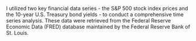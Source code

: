 I utilized two key financial data series - the S&P 500 stock index prices and the 10-year U.S. Treasury bond yields - to conduct a comprehensive time series analysis. These data were retrieved from the Federal Reserve Economic Data (FRED) database maintained by the Federal Reserve Bank of St. Louis.

